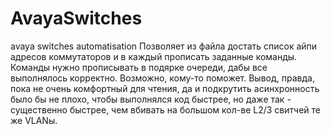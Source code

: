 # AvayaSwitches
avaya switches automatisation
Позволяет из файла достать список айпи адресов коммутаторов и в каждый прописать заданные команды. Команды нужно прописывать в подярке очереди, 
дабы все выполнялось корректно.
Возможно, кому-то поможет. Вывод, правда, пока не очень комфортный для чтения, да и подкрутить асинхронность было бы не плохо, чтобы выполнялся код быстрее,
но даже так - существенно быстрее, чем вбивать на большом кол-ве L2/3 свитчей те же VLANы.
